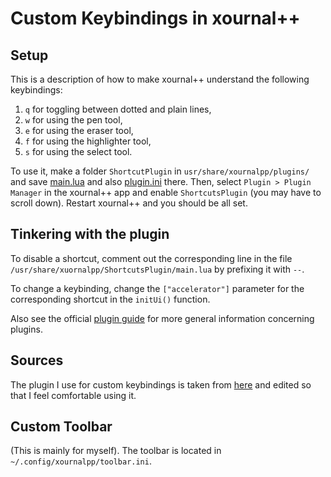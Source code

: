# Custom Keybindings in xournal++
## Setup
This is a description of how to make xournal++
understand the following keybindings:
  1. `q` for toggling between dotted and plain lines,
  2. `w` for using the pen tool,
  3. `e` for using the eraser tool,
  4. `f` for using the highlighter tool,
  5. `s` for using the select tool.

To use it, make a folder `ShortcutPlugin` in `usr/share/xournalpp/plugins/`
and save [main.lua](https://raw.githubusercontent.com/raw-bacon/dotfiles/main/xournalpp/plugins/ShortcutsPlugin/main.lua) 
and also [plugin.ini](https://github.com/raw-bacon/dotfiles/blob/main/xournalpp/plugins/ShortcutsPlugin/plugin.ini) there.
Then, select
`Plugin > Plugin Manager` in the xournal++ app
and enable
`ShortcutsPlugin` (you may have to scroll down).
Restart xournal++ and you should be all set.

## Tinkering with the plugin
To disable a shortcut, comment out the corresponding line
in the file `/usr/share/xuornalpp/ShortcutsPlugin/main.lua`
by prefixing it with `--`.

To change a keybinding,
change the `["accelerator"]` parameter for the corresponding
shortcut in the `initUi()` function.

Also see the official
[plugin guide](https://xournalpp.github.io/guide/plugins/plugins/)
for more general information concerning plugins.

## Sources
The plugin I use for custom keybindings
is taken from
[here](https://github.com/xournalpp/xournalpp/issues/919#issuecomment-700247463)
and edited so that I feel comfortable using it.

## Custom Toolbar
(This is mainly for myself). The toolbar is located in
`~/.config/xournalpp/toolbar.ini`.
